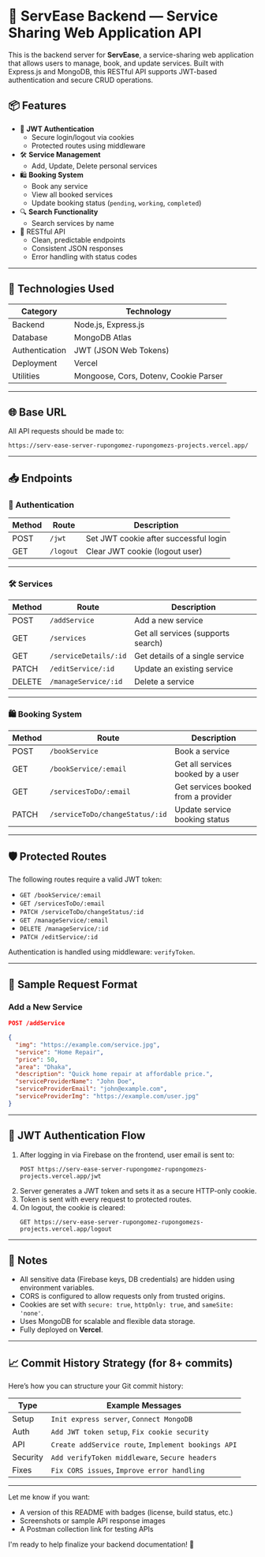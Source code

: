 # 🚀 ServEase Backend — Service Sharing Web Application API

This is the backend server for **ServEase**, a service-sharing web application that allows users to manage, book, and update services. Built with Express.js and MongoDB, this RESTful API supports JWT-based authentication and secure CRUD operations.

## 📦 Features

- 🔐 **JWT Authentication**
  - Secure login/logout via cookies
  - Protected routes using middleware
- 🛠️ **Service Management**
  - Add, Update, Delete personal services
- 🛍️ **Booking System**
  - Book any service
  - View all booked services
  - Update booking status (`pending`, `working`, `completed`)
- 🔍 **Search Functionality**
  - Search services by name
- 🧪 RESTful API
  - Clean, predictable endpoints
  - Consistent JSON responses
  - Error handling with status codes

---

## 🧰 Technologies Used

| Category       | Technology                            |
| -------------- | ------------------------------------- |
| Backend        | Node.js, Express.js                   |
| Database       | MongoDB Atlas                         |
| Authentication | JWT (JSON Web Tokens)                 |
| Deployment     | Vercel                                |
| Utilities      | Mongoose, Cors, Dotenv, Cookie Parser |

---

## 🌐 Base URL

All API requests should be made to:

```
https://serv-ease-server-rupongomez-rupongomezs-projects.vercel.app/
```

---

## 📥 Endpoints

### 🔐 Authentication

| Method | Route     | Description                           |
| ------ | --------- | ------------------------------------- |
| POST   | `/jwt`    | Set JWT cookie after successful login |
| GET    | `/logout` | Clear JWT cookie (logout user)        |

---

### 🛠️ Services

| Method | Route                 | Description                        |
| ------ | --------------------- | ---------------------------------- |
| POST   | `/addService`         | Add a new service                  |
| GET    | `/services`           | Get all services (supports search) |
| GET    | `/serviceDetails/:id` | Get details of a single service    |
| PATCH  | `/editService/:id`    | Update an existing service         |
| DELETE | `/manageService/:id`  | Delete a service                   |

---

### 🛍️ Booking System

| Method | Route                           | Description                         |
| ------ | ------------------------------- | ----------------------------------- |
| POST   | `/bookService`                  | Book a service                      |
| GET    | `/bookService/:email`           | Get all services booked by a user   |
| GET    | `/servicesToDo/:email`          | Get services booked from a provider |
| PATCH  | `/serviceToDo/changeStatus/:id` | Update service booking status       |

---

## 🛡️ Protected Routes

The following routes require a valid JWT token:

- `GET /bookService/:email`
- `GET /servicesToDo/:email`
- `PATCH /serviceToDo/changeStatus/:id`
- `GET /manageService/:email`
- `DELETE /manageService/:id`
- `PATCH /editService/:id`

Authentication is handled using middleware: `verifyToken`.

---

## 📁 Sample Request Format

### Add a New Service

```json
POST /addService

{
  "img": "https://example.com/service.jpg",
  "service": "Home Repair",
  "price": 50,
  "area": "Dhaka",
  "description": "Quick home repair at affordable price.",
  "serviceProviderName": "John Doe",
  "serviceProviderEmail": "john@example.com",
  "serviceProviderImg": "https://example.com/user.jpg"
}
```

---

## 🔐 JWT Authentication Flow

1. After logging in via Firebase on the frontend, user email is sent to:
   ```
   POST https://serv-ease-server-rupongomez-rupongomezs-projects.vercel.app/jwt
   ```
2. Server generates a JWT token and sets it as a secure HTTP-only cookie.
3. Token is sent with every request to protected routes.
4. On logout, the cookie is cleared:
   ```
   GET https://serv-ease-server-rupongomez-rupongomezs-projects.vercel.app/logout
   ```

---

## 📝 Notes

- All sensitive data (Firebase keys, DB credentials) are hidden using environment variables.
- CORS is configured to allow requests only from trusted origins.
- Cookies are set with `secure: true`, `httpOnly: true`, and `sameSite: 'none'`.
- Uses MongoDB for scalable and flexible data storage.
- Fully deployed on **Vercel**.

---

## 📈 Commit History Strategy (for 8+ commits)

Here’s how you can structure your Git commit history:

| Type     | Example Messages                                    |
| -------- | --------------------------------------------------- |
| Setup    | `Init express server`, `Connect MongoDB`            |
| Auth     | `Add JWT token setup`, `Fix cookie security`        |
| API      | `Create addService route`, `Implement bookings API` |
| Security | `Add verifyToken middleware`, `Secure headers`      |
| Fixes    | `Fix CORS issues`, `Improve error handling`         |

---

Let me know if you want:

- A version of this README with badges (license, build status, etc.)
- Screenshots or sample API response images
- A Postman collection link for testing APIs

I'm ready to help finalize your backend documentation! 🚀
